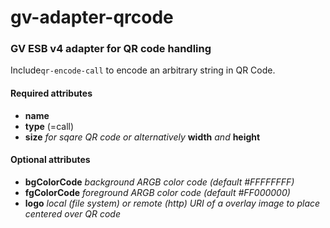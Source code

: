 # gv-adapter-qrcode
### GV ESB v4 adapter for QR code handling

Include`qr-encode-call` to encode an arbitrary string in QR Code.

#### Required attributes
 - **name**
 - **type** (=call)
 - **size** _for sqare QR code or alternatively_ **width** _and_ **height**

#### Optional attributes 
 - **bgColorCode** _background ARGB color code (default #FFFFFFFF)_
 - **fgColorCode** _foreground ARGB color code (default #FF000000)_
 - **logo** _local (file system) or remote (http) URI of a overlay image to place centered over QR code_
